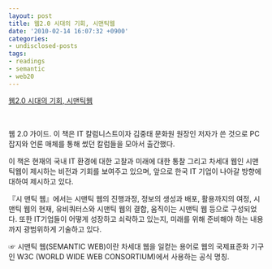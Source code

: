 ```yaml
---
layout: post
title: 웹2.0 시대의 기회, 시맨틱웹
date: '2010-02-14 16:07:32 +0900'
categories:
- undisclosed-posts
tags:
- readings
- semantic
- web20
---
```


[웹2.0 시대의 기회, 시맨틱웹](http://book.naver.com/bookdb/book_detail.nhn?bid=2088705)
  
 
  
웹 2.0 가이드. 이 책은 IT 칼럼니스트이자 김중태 문화원 원장인 저자가 쓴 것으로 PC 잡지와 언론 매체를 통해 썼던 칼럼들을 모아서 출간했다. 
  
   이 책은 현재의 국내 IT 환경에 대한 고찰과 미래에 대한 통찰 그리고 차세대 웹인 시맨틱웹이 제시하는 비전과 기회를 보여주고 있으며, 앞으로 한국 IT 기업이 나아갈 방향에 대하여 제시하고 있다. 
  
   『시 맨틱 웹』에서는 시맨틱 웹의 진행과정, 정보의 생성과 배포, 활용까지의 여정, 시맨틱 웹의 현재, 유비쿼터스와 시맨틱 웹의 결합, 움직이는 시맨틱 웹 등으로 구성되었다. 또한 IT기업들이 어떻게 성장하고 쇠락하고 있는지, 미래를 위해 준비해야 하는 내용까지 광범위하게 기술하고 있다. 
  
   ☞ 시맨틱 웹(SEMANTIC WEB)이란 차세대 웹을 일컫는 용어로 웹의 국제표준화 기구인 W3C (WORLD WIDE WEB CONSORTIUM)에서 사용하는 공식 명칭.
